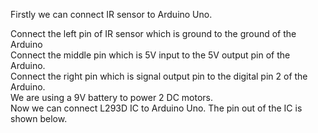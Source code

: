 Firstly we can connect IR sensor to Arduino Uno.<br>

Connect the left pin of IR sensor which is ground to the ground of the Arduino<br>
Connect the middle pin which is 5V input to the 5V output pin of the Arduino.<br>
Connect the right pin which is signal output pin to the digital pin 2 of the Arduino.<br>
We are using a 9V battery to power 2 DC motors.<br>
Now we can connect L293D IC to Arduino Uno. The pin out of the IC is shown below.<br>
